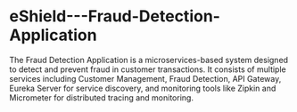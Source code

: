 # eShield---Fraud-Detection-Application
The Fraud Detection Application is a microservices-based system designed to detect and prevent fraud in customer transactions. It consists of multiple services including Customer Management, Fraud Detection, API Gateway, Eureka Server for service discovery, and monitoring tools like Zipkin and Micrometer for distributed tracing and monitoring.
